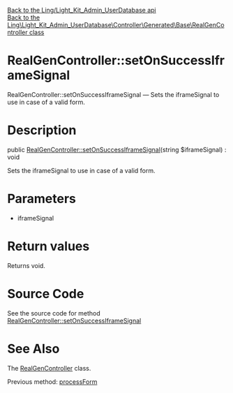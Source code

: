 [Back to the Ling/Light_Kit_Admin_UserDatabase api](https://github.com/lingtalfi/Light_Kit_Admin_UserDatabase/blob/master/doc/api/Ling/Light_Kit_Admin_UserDatabase.md)<br>
[Back to the Ling\Light_Kit_Admin_UserDatabase\Controller\Generated\Base\RealGenController class](https://github.com/lingtalfi/Light_Kit_Admin_UserDatabase/blob/master/doc/api/Ling/Light_Kit_Admin_UserDatabase/Controller/Generated/Base/RealGenController.md)


RealGenController::setOnSuccessIframeSignal
================



RealGenController::setOnSuccessIframeSignal — Sets the iframeSignal to use in case of a valid form.




Description
================


public [RealGenController::setOnSuccessIframeSignal](https://github.com/lingtalfi/Light_Kit_Admin_UserDatabase/blob/master/doc/api/Ling/Light_Kit_Admin_UserDatabase/Controller/Generated/Base/RealGenController/setOnSuccessIframeSignal.md)(string $iframeSignal) : void




Sets the iframeSignal to use in case of a valid form.




Parameters
================


- iframeSignal

    


Return values
================

Returns void.








Source Code
===========
See the source code for method [RealGenController::setOnSuccessIframeSignal](https://github.com/lingtalfi/Light_Kit_Admin_UserDatabase/blob/master/Controller/Generated/Base/RealGenController.php#L92-L95)


See Also
================

The [RealGenController](https://github.com/lingtalfi/Light_Kit_Admin_UserDatabase/blob/master/doc/api/Ling/Light_Kit_Admin_UserDatabase/Controller/Generated/Base/RealGenController.md) class.

Previous method: [processForm](https://github.com/lingtalfi/Light_Kit_Admin_UserDatabase/blob/master/doc/api/Ling/Light_Kit_Admin_UserDatabase/Controller/Generated/Base/RealGenController/processForm.md)<br>

